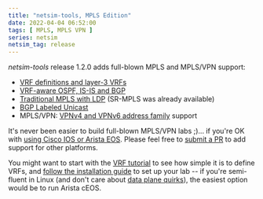 ```yaml
---
title: "netsim-tools, MPLS Edition"
date: 2022-04-04 06:52:00
tags: [ MPLS, MPLS VPN ]
series: netsim
netsim_tag: release
---
```

*netsim-tools* release 1.2.0 adds full-blown MPLS and MPLS/VPN support:

-  [VRF definitions and layer-3 VRFs](https://netsim-tools.readthedocs.io/en/latest/module/vrf.html)
-  [VRF-aware OSPF, IS-IS and BGP](https://netsim-tools.readthedocs.io/en/latest/module/vrf.html#interaction-with-routing-protocols)
-  [Traditional MPLS with LDP](https://netsim-tools.readthedocs.io/en/latest/module/mpls.html#label-distribution-protocol-ldp) (SR-MPLS was already available)
-  [BGP Labeled Unicast](https://netsim-tools.readthedocs.io/en/latest/module/mpls.html#bgp-labeled-unicast-bgp-lu)
-  MPLS/VPN: [VPNv4 and VPNv6 address family](https://netsim-tools.readthedocs.io/en/latest/module/mpls.html#mpls-l3vpn-supported-platforms) support

It's never been easier to build full-blown MPLS/VPN labs ;)... if you're OK with [using Cisco IOS or Arista EOS](https://netsim-tools.readthedocs.io/en/latest/module/mpls.html#platform-support). Please feel free to [submit a PR](https://netsim-tools.readthedocs.io/en/latest/dev/guidelines.html) to add support for other platforms.

You might want to start with the [VRF tutorial](https://netsim-tools.readthedocs.io/en/latest/example/vrf-tutorial.html) to see how simple it is to define VRFs, and [follow the installation guide](https://netsim-tools.readthedocs.io/en/latest/install.html) to set up your lab -- if you're semi-fluent in Linux (and don't care about [data plane quirks](https://blog.ipspace.net/2022/03/dataplane-quirks-virtual-devices.html)), the easiest option would be to run Arista cEOS.